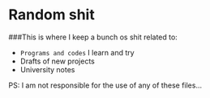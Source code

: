 # Random shit

###This is where I keep a bunch os shit related to:
* `Programs and codes` I learn and try
* Drafts of new projects
* University notes

PS: I am not responsible for the use of any of these files...